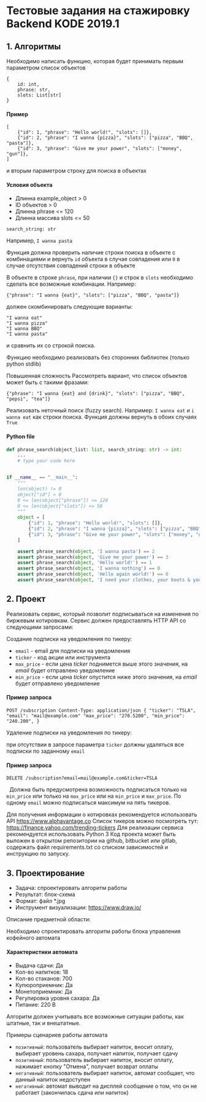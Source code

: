# Тестовые задания на стажировку Backend KODE 2019.1

## 1. Алгоритмы

Необходимо написать функцию, которая будет принимать первым параметром список объектов

```
{ 
    id: int,
    phrase: str,
    slots: List[str]
}
```
#### Пример
```
[
    {"id": 1, "phrase": "Hello world!", "slots": []},
    {"id": 2, "phrase": "I wanna {pizza}", "slots": ["pizza", "BBQ", "pasta"]},
    {"id": 3, "phrase": "Give me your power", "slots": ["money", "gun"]},
]
```

и вторым параметром строку для поиска в объектах

#### Условия объекта

- Длинна example_object > 0
- ID объектов > 0
- Длинна phrase <= 120
- Длинна массива slots <= 50

```
search_string: str
```
Например, `I wanna pasta`

Функция должна проверить наличие строки поиска в объекте с комбинациями и вернуть `id` объекта в случае совпадения или `0` в случае отсутствия совпадений строки в объекте

В объекте в строке `phrase`, при наличии `{}` и строк в `slots` необходимо сделать все возможные комбинации. 
Например:

```
{"phrase": "I wanna {eat}", "slots": ["pizza", "BBQ", "pasta"]}
```

должен скомбинировать следующие варианты:

```
"I wanna eat"
"I wanna pizza"
"I wanna BBQ"
"I wanna pasta"
```

и сравнить их со строкой поиска.

Функцию необходимо реализовать без сторонних библиотек (только python stdlib)

Повышенная сложность
Рассмотреть вариант, что список объектов может быть с такими фразами:

```
{"phrase": "I wanna {eat} and {drink}", "slots": ["pizza", "BBQ", "pepsi", "tea"]}
```

Реализовать неточный поиск (fuzzy search). 
Например: `I wanna eat` и `i wanna eat` как строки поиска. Функция должны вернуть в обоих случаях `True`

#### Python file

```python
def phrase_search(object_list: list, search_string: str) -> int:
    ...
    # type your code here


if __name__ == "__main__":
    """ 
    len(object) != 0
    object["id"] > 0
    0 <= len(object["phrase"]) <= 120
    0 <= len(object["slots"]) <= 50
    """
    object = [
        {"id": 1, "phrase": "Hello world!", "slots": []},
        {"id": 2, "phrase": "I wanna {pizza}", "slots": ["pizza", "BBQ", "pasta"]},
        {"id": 3, "phrase": "Give me your power", "slots": ["money", "gun"]},
    ]

    assert phrase_search(object, 'I wanna pasta') == 2
    assert phrase_search(object, 'Give me your power') == 3
    assert phrase_search(object, 'Hello world!') == 1
    assert phrase_search(object, 'I wanna nothing') == 0
    assert phrase_search(object, 'Hello again world!') == 0
    assert phrase_search(object, 'I need your clothes, your boots & your motorcycle') == 0
```

## 2. Проект

Реализовать сервис, который позволит подписываться на изменения по биржевым котировкам. 
Сервис должен предоставлять HTTP API со следующими запросами:

Создание подписки на уведомления по тикеру:

- `email` - email для подписки на уведомления 
- `ticker` - код акции или инструмента 
- `max_price` - если цена _ticker_ поднимется выше этого значения, на _email_ будет отправлено уведомление  
- `min_price` - если цена _ticker_ опустится ниже этого значения, на _email_ будет отправлено уведомление 

#### Пример запроса
 
```
POST /subscription Content-Type: application/json { "ticker": "TSLA", "email": "mail@example.com" "max_price": "270.5200", "min_price": "240.200", }
```

Удаление подписки на уведомления по тикеру:

при отсутствии в запросе параметра `ticker` должны удаляться все подписки по заданному `email`

#### Пример запроса

```
DELETE /subscription?email=mail@example.com&ticker=TSLA 
```
 
Должна быть предусмотрена возможность подписаться только на `min_price` или только на `max_price` или на `min_price` и `max_price`. 
По одному `email` можно подписаться максимум на пять тикеров.

Для получения информации о котировках рекомендуется использовать API https://www.alphavantage.co 
Список тикеров можно посмотреть тут: https://finance.yahoo.com/trending-tickers 
Для реализации сервиса рекомендуется использовать Python 3 
Код проекта может быть выложен в открытом репозитории на github, bitbucket или gitlab, содержать файл requirements.txt со списком зависимостей и инструкцию по запуску.


## 3. Проектирование
- Задача: спроектировать алгоритм работы
- Результат: блок-схема
- Формат: файл *.jpg
- Инструмент визуализации: https://www.draw.io/

Описание предметной области:

Необходимо спроектировать алгоритм работы блока управления кофейного автомата

#### Характеристики автомата

- Выдача сдачи: Да
- Кол-во напитков: 18
- Кол-во стаканов: 700
- Купюроприемник: Да
- Монетоприемник: Да
- Регулировка уровня сахара: Да
- Питание: 220 В

Алгоритм должен учитывать все возможные ситуации работы, как штатные, так и внештатные.

Примеры сценариев работы автомата

- `позитивный`: пользователь выбирает напиток, вносит оплату, выбирает уровень сахара, получает напиток, получает сдачу
- `позитивный`: пользователь выбирает напиток, вносит оплату, нажимает кнопку "Отмена", получает возврат оплаты
- `негативный`: пользователь выбирает напиток, автомат сообщает, что данный напиток недоступен
- `негативный`: автомат выводит на дисплей сообщение о том, что он не работает (закончилась сдача или напиток)
